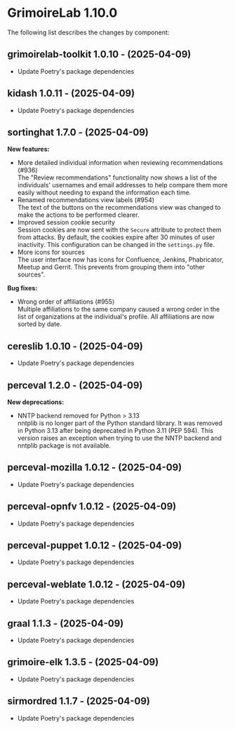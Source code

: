 # GrimoireLab 1.10.0
The following list describes the changes by component:

  ## grimoirelab-toolkit 1.0.10 - (2025-04-09)
  
  * Update Poetry's package dependencies
  ## kidash 1.0.11 - (2025-04-09)
  
  * Update Poetry's package dependencies
## sortinghat 1.7.0 - (2025-04-09)

**New features:**

 * More detailed individual information  when reviewing recommendations (#936)\
   The "Review recommendations" functionality now shows a list of the
   individuals' usernames and email addresses to help compare them more
   easily without needing to expand the information each time.
 * Renamed recommendations view labels (#954)\
   The text of the buttons on the recommendations view was changed to
   make the actions to be performed clearer.
 * Improved session cookie security\
   Session cookies are now sent with the `Secure` attribute to protect
   them from attacks. By default, the cookies expire after 30 minutes of
   user inactivity. This configuration can be changed in the
   `settings.py` file.
 * More icons for sources\
   The user interface now has icons for Confluence, Jenkins, Phabricator,
   Meetup and Gerrit. This prevents from grouping them into "other
   sources".

**Bug fixes:**

 * Wrong order of affiliations (#955)\
   Multiple affiliations to the same company caused a wrong order in the
   list of organizations at the individual's profile. All affiliations
   are now sorted by date.

  ## cereslib 1.0.10 - (2025-04-09)
  
  * Update Poetry's package dependencies

## perceval 1.2.0 - (2025-04-09)

**New deprecations:**

 * NNTP backend removed for Python > 3.13\
   nntplib is no longer part of the Python standard library. It was
   removed in Python 3.13 after being deprecated in Python 3.11 (PEP
   594). This version raises an exception when trying to use the NNTP
   backend and nntplib package is not available.

  ## perceval-mozilla 1.0.12 - (2025-04-09)
  
  * Update Poetry's package dependencies
  ## perceval-opnfv 1.0.12 - (2025-04-09)
  
  * Update Poetry's package dependencies
  ## perceval-puppet 1.0.12 - (2025-04-09)
  
  * Update Poetry's package dependencies
  ## perceval-weblate 1.0.12 - (2025-04-09)
  
  * Update Poetry's package dependencies
  ## graal 1.1.3 - (2025-04-09)
  
  * Update Poetry's package dependencies
  ## grimoire-elk 1.3.5 - (2025-04-09)
  
  * Update Poetry's package dependencies
  ## sirmordred 1.1.7 - (2025-04-09)
  
  * Update Poetry's package dependencies

